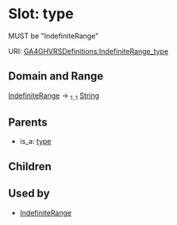 
# Slot: type


MUST be "IndefiniteRange"

URI: [GA4GHVRSDefinitions:IndefiniteRange_type](GA4GHVRSDefinitionsIndefiniteRange_type)


## Domain and Range

[IndefiniteRange](IndefiniteRange.md) &#8594;  <sub>1..1</sub> [String](types/String.md)

## Parents

 *  is_a: [type](type.md)

## Children


## Used by

 * [IndefiniteRange](IndefiniteRange.md)
